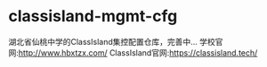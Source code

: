 # classisland-mgmt-cfg
湖北省仙桃中学的ClassIsland集控配置仓库，完善中…
学校官网:http://www.hbxtzx.com/
ClassIsland官网:https://classisland.tech/
